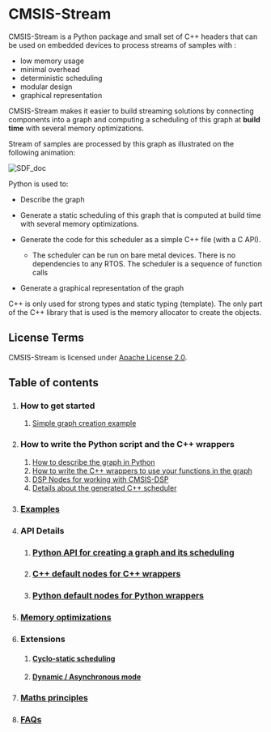 # CMSIS-Stream

CMSIS-Stream is a Python package and small set of C++ headers that can be used on embedded devices to process streams of samples with :

* low memory usage
* minimal overhead
* deterministic scheduling
* modular design
* graphical representation

CMSIS-Stream makes it easier to build streaming solutions by connecting components into a graph and computing a scheduling of this graph at **build time** with several memory optimizations.

Stream of samples are processed by this graph as illustrated on the following animation:

![SDF_doc](Documentation/assets/SDF_doc.gif)

Python is used to:

* Describe the graph
* Generate a static scheduling of this graph that is computed at build time with several memory optimizations. 
* Generate the code for this scheduler as a simple C++ file (with a C API).
  * The scheduler can be run on bare metal devices. There is no dependencies to any RTOS. The scheduler is a sequence of function calls

* Generate a graphical representation of the graph

C++ is only used for strong types and static typing (template). The only part of the C++ library that is used is the memory allocator to create the objects.

## License Terms

CMSIS-Stream is licensed under [Apache License 2.0](LICENSE).

## Table of contents

1. ### How to get started

   1. [Simple graph creation example](Examples/simple/README.md)

2. ### How to write the Python script and the C++ wrappers

   1. [How to describe the graph in Python](Documentation/WritePython.md)
   2. [How to write the C++ wrappers to use your functions in the graph](Documentation/WriteCPP.md)
   3. [DSP Nodes for working with CMSIS-DSP](Examples/simpledsp/README.md)
   4. [Details about the generated C++ scheduler](Examples/example1/README.md)

3. ### [Examples](Examples/README.md)

4. ### API Details

   1. ### [Python API for creating a graph and its scheduling](Documentation/PythonAPI.md)

   2. ### [C++ default nodes for C++ wrappers](Documentation/CPPNodes.md)

   3. ### [Python default nodes for Python wrappers](Documentation/PythonNodes.md)

5. ### [Memory optimizations](Documentation/Memory.md)

6. ### Extensions

   1. #### [Cyclo-static scheduling](Documentation/CycloStatic.md)

   2. #### [Dynamic / Asynchronous mode](Documentation/Async.md)

7. ### [Maths principles](Documentation/MATHS.md)

8. ### [FAQs](Documentation/FAQ.md)



